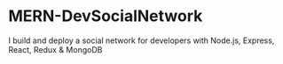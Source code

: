 # MERN-DevSocialNetwork
I build and deploy a social network for developers with Node.js, Express, React, Redux &amp; MongoDB
